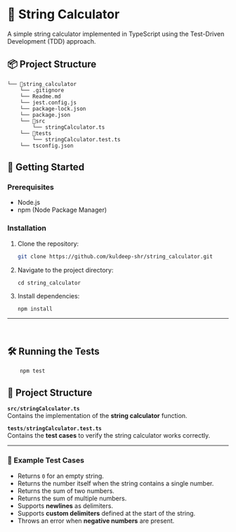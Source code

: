 # 📏 String Calculator

A simple string calculator implemented in TypeScript using the Test-Driven Development (TDD) approach.

## 📦 Project Structure

```
└── 📁string_calculator
    └── .gitignore
    └── Readme.md
    └── jest.config.js
    └── package-lock.json
    └── package.json
    └── 📁src
        └── stringCalculator.ts
    └── 📁tests
        └── stringCalculator.test.ts
    └── tsconfig.json
```

## 🚀 Getting Started

### Prerequisites

- Node.js
- npm (Node Package Manager)

### Installation

1. Clone the repository:

   ```sh
   git clone https://github.com/kuldeep-shr/string_calculator.git
   ```

2. Navigate to the project directory:

   ```
   cd string_calculator
   ```

3. Install dependencies:
   ```
   npm install
   ```

---

<br />

## 🛠️ Running the Tests

```
    npm test
```

## 📁 Project Structure

**`src/stringCalculator.ts`**  
Contains the implementation of the **string calculator** function.

**`tests/stringCalculator.test.ts`**  
Contains the **test cases** to verify the string calculator works correctly.

---

### 🧪 Example Test Cases

- Returns `0` for an empty string.
- Returns the number itself when the string contains a single number.
- Returns the sum of two numbers.
- Returns the sum of multiple numbers.
- Supports **newlines** as delimiters.
- Supports **custom delimiters** defined at the start of the string.
- Throws an error when **negative numbers** are present.
